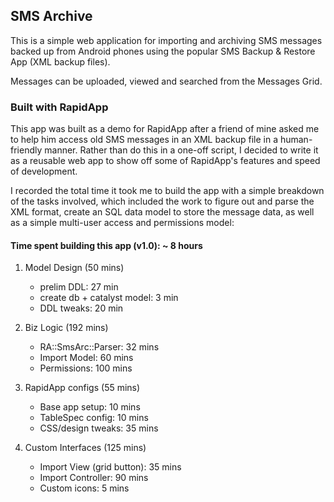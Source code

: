 ## SMS Archive

This is a simple web application for importing and archiving SMS messages backed up from Android phones using the popular SMS Backup & Restore App (XML backup files).

Messages can be uploaded, viewed and searched from the Messages Grid.

### Built with RapidApp

This app was built as a demo for RapidApp after a friend of mine asked me to help him access old SMS messages in an XML backup file in a human-friendly manner. Rather than do this in a one-off script, I decided to write it as a reusable web app to show off some of RapidApp's features and speed of development.

I recorded the total time it took me to build the app with a simple breakdown of the tasks involved, which included the work to figure out and parse the XML format, create an SQL data model to store the message data, as well as a simple multi-user access and permissions model:


#### Time spent building this app (v1.0): ~ 8 hours

1. Model Design (50 mins)
    - prelim DDL: 27 min
    - create db + catalyst model: 3 min
    - DDL tweaks: 20 min

2. Biz Logic (192 mins)
    - RA::SmsArc::Parser: 32 mins
    - Import Model: 60 mins
    - Permissions: 100 mins

3. RapidApp configs (55 mins)
    - Base app setup: 10 mins
    - TableSpec config: 10 mins
    - CSS/design tweaks: 35 mins

4. Custom Interfaces (125 mins)
    - Import View (grid button): 35 mins
    - Import Controller: 90 mins
    - Custom icons: 5 mins